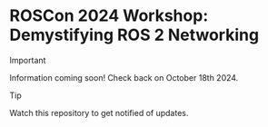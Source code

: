 # ROSCon 2024 Workshop: Demystifying ROS 2 Networking

> [!IMPORTANT]  
Information coming soon!  Check back on October 18th 2024.

> [!TIP]
> Watch this repository to get notified of updates.
